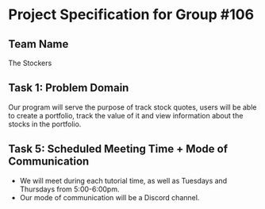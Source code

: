 # Project Specification for Group #106

## Team Name

The Stockers

## Task 1: Problem Domain

Our program will serve the purpose of track stock quotes, users will be able to create a portfolio, track the value of it and view information about the stocks in the portfolio.

## Task 5: Scheduled Meeting Time + Mode of Communication
- We will meet during each tutorial time, as well as Tuesdays and Thursdays from 5:00-6:00pm.
- Our mode of communication will be a Discord channel.
